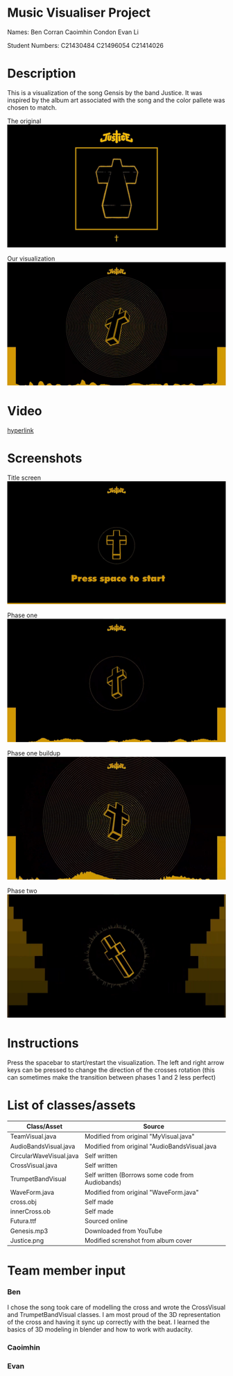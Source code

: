 # Music Visualiser Project

Names:
Ben Corran
Caoimhin Condon
Evan Li

Student Numbers: 
C21430484
C21496054 
C21414026 

# Description 
This is a visualization of the song Gensis by the band Justice. 
It was inspired by the album art associated with the song and the color pallete was chosen to match.

The original
![Album art](java/data/images/albumArt.jpg)

Our visualization
![Our version](java/data/images/ourVersion.jpg)

# Video
[hyperlink](https://www.youtube.com/watch?v=a6ICxJysCqQ)

# Screenshots
Title screen 
![Title screen](java/data/images/startMenu.jpg)

Phase one
![Phase one](java/data/images/Phase1.jpg)

Phase one buildup
![buildup](java/data/images/Phase1Buildup.jpg)

Phase two
![Phase two](java/data/images/phase2.jpg)

# Instructions
Press the spacebar to start/restart the visualization.
The left and right arrow keys can be pressed to change the direction of the crosses rotation 
(this can sometimes make the transition between phases 1 and 2 less perfect)

# List of classes/assets
| Class/Asset | Source |
|-----------|-----------|
| TeamVisual.java | Modified from original "MyVisual.java" |
| AudioBandsVisual.java | Modified from original "AudioBandsVisual.java |
| CircularWaveVisual.java | Self written |
| CrossVisual.java | Self written |
| TrumpetBandVisual | Self written (Borrows some code from Audiobands) |
| WaveForm.java | Modified from original "WaveForm.java" |
| cross.obj | Self made |
| innerCross.ob | Self made |
| Futura.ttf | Sourced online |
| Genesis.mp3 | Downloaded from YouTube |
| Justice.png | Modified screnshot from album cover |

# Team member input 
### Ben
I chose the song took care of modelling the cross and wrote the CrossVisual and TrumpetBandVisual classes. 
I am most proud of the 3D representation of the cross and having it sync up correctly with the beat. 
I learned the basics of 3D modeling in blender and how to work with audacity. 

### Caoimhin

### Evan


